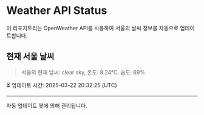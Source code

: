 
# Weather API Status

이 리포지토리는 OpenWeather API를 사용하여 서울의 날씨 정보를 자동으로 업데이트합니다.

## 현재 서울 날씨
> 서울의 현재 날씨: clear sky, 온도: 8.24°C, 습도: 69%

⏳ 업데이트 시간: 2025-03-22 20:32:25 (UTC)

---
자동 업데이트 봇에 의해 관리됩니다.
